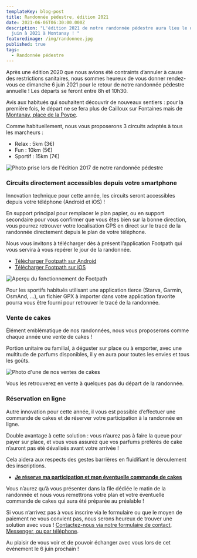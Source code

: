 ```yaml
---
templateKey: blog-post
title: Randonnée pédestre, édition 2021
date: 2021-06-06T06:30:00.000Z
description: "L'édition 2021 de notre randonnée pédestre aura lieu le dimanche 6
  juin à 2021 à Montanay ! "
featuredimage: /img/randonnee.jpg
published: true
tags:
  - Randonnée pédestre
---
```

Après une édition 2020 que nous avions été contraints d’annuler à cause des restrictions sanitaires, nous sommes heureux de vous donner rendez-vous ce dimanche 6 juin 2021 pour le retour de notre randonnée pédestre annuelle ! Les départs se feront entre 8h et 10h30.

Avis aux habitués qui souhaitent découvrir de nouveaux sentiers : pour la première fois, le départ ne se fera plus de Cailloux sur Fontaines mais de [Montanay, place de la Poype](https://www.google.com/maps/search/?api=1&query=Montanay%20Place%20de%20la%20Poype).

Comme habituellement, nous vous proposerons 3 circuits adaptés à tous les marcheurs :

* Relax : 5km (3€)
* Fun : 10km (5€)
* Sportif : 15km (7€)

![Photo prise lors de l'édition 2017 de notre randonnée pédestre](/img/randonee_2017.jpg "Photo prise lors de l'édition 2017 de notre randonnée pédestre")

### Circuits directement accessibles depuis votre smartphone

Innovation technique pour cette année, les circuits seront accessibles depuis votre téléphone (Android et iOS) !

En support principal pour remplacer le plan papier, ou en support secondaire pour vous confirmer que vous êtes bien sur la bonne direction, vous pourrez retrouver votre localisation GPS en direct sur le tracé de la randonnée directement depuis le plan de votre téléphone.

Nous vous invitons à télécharger dès à présent l’application Footpath qui vous servira à vous repérer le jour de la randonnée.

* [Télécharger Footpath sur Android](https://play.google.com/store/apps/details?id=com.halfmilelabs.footpath)
* [Télécharger Footpath sur iOS](https://apps.apple.com/fr/app/footpath-mesure-distance/id634845718)

![Aperçu du fonctionnement de Footpath](/img/footpath.jpg "Aperçu du fonctionnement de Footpath")

Pour les sportifs habitués utilisant une application tierce (Starva, Garmin, OsmAnd, ...), un fichier GPX à importer dans votre application favorite pourra vous être fourni pour retrouver le tracé de la randonnée.

### Vente de cakes

Élément emblématique de nos randonnées, nous vous proposerons comme chaque année une vente de cakes !

Portion unitaire ou familial, à déguster sur place ou à emporter, avec une multitude de parfums disponibles, il y en aura pour toutes les envies et tous les goûts.

![Photo d'une de nos ventes de cakes](/img/cakes.jpg "Photo d'une de nos ventes de cakes")

Vous les retrouverez en vente à quelques pas du départ de la randonnée.

### Réservation en ligne

Autre innovation pour cette année, il vous est possible d’effectuer une commande de cakes et de réserver votre participation à la randonnée en ligne.

Double avantage à cette solution : vous n’aurez pas à faire la queue pour payer sur place, et vous vous assurez que vos parfums préférés de cake n’auront pas été dévalisés avant votre arrivée !

Cela aidera aux respects des gestes barrières en fluidifiant le déroulement des inscriptions.

* **[Je réserve ma participation et mon éventuelle commande de cakes](https://www.helloasso.com/associations/amelie-la-vie/evenements/randonnee-amelie-la-vie-2021)**

Vous n’aurez qu’à vous présenter dans la file dédiée le matin de la randonnée et nous vous remettrons votre plan et votre éventuelle commande de cakes qui aura été préparée au préalable !

Si vous n’arrivez pas à vous inscrire via le formulaire ou que le moyen de paiement ne vous convient pas, nous serons heureux de trouver une solution avec vous  ! [Contactez-nous via notre formulaire de contact, Messenger, ou par téléphone](/contact).

Au plaisir de vous voir et de pouvoir échanger avec vous lors de cet événement le 6 juin prochain !

<!--EndFragment-->